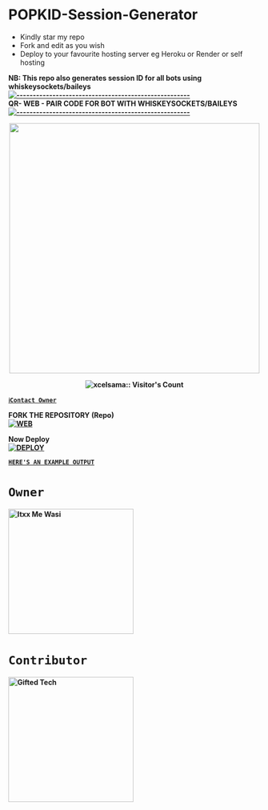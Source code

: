 # POPKID-Session-Generator
- Kindly star my repo
- Fork and edit as you wish
- Deploy to your favourite hosting server eg Heroku or Render or self hosting

<strong>NB:<strong/> This repo also generates session ID for all bots using whiskeysockets/baileys
[![-----------------------------------------------------](https://raw.githubusercontent.com/andreasbm/readme/master/assets/lines/colored.png)](#table-of-contents)
<br/>QR- WEB - PAIR CODE FOR BOT WITH WHISKEYSOCKETS/BAILEYS
[![-----------------------------------------------------](https://raw.githubusercontent.com/andreasbm/readme/master/assets/lines/colored.png)](#table-of-contents)
<p align="center">
   <a href="https://github.com/Popkidmd">
    <img src="https://i.ibb.co/HtT3vjm/goku-gif-3.gif" width="500">
     
</a>
 <p align="center"><img src="https://telegra.ph/file/4fe5da5003e390a58de5f.jpg" alt="xcelsama:: Visitor's Count" /></p>



[`ℹ️Contact Owner`](https://wa.me/254111385747)

FORK THE REPOSITORY (Repo) 
    <br>
<a href="https://github.com/Popkidmd/WASI-MD-QR"><img title="WEB" src="https://img.shields.io/badge/FORK Wasi-QR?color=black&style=for-the-badge&logo=stackshare"></a>

Now Deploy
    <br>
<a href='https://dashboard.heroku.com/new?template=https://github.com/Popkidmd/WASI-MD-QR' target="_blank"><img alt='DEPLOY' src='https://img.shields.io/badge/-DEPLOY-black?style=for-the-badge&logo=heroku&logoColor=white'/>

[`HERE'S AN EXAMPLE OUTPUT`](https://wasi-session-test-2d5de70f8522.herokuapp.com)
# `Owner`

 <a href="https://github.com/Itxxwasi"><img src="https://github.com/Itxxwasi.png" width="250" height="250" alt="Itxx Me Wasi"/></a>

# `Contributor` 
<a href="https://github.com/Giftedmaurice"><img src="https://github.com/Giftedmaurice.png" width="250" height="250" alt="Gifted Tech"/></a>

   
